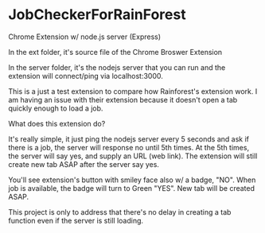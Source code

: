 # JobCheckerForRainForest
Chrome Extension w/ node.js server (Express)

In the ext folder, it's source file of the Chrome Broswer Extension

In the server folder, it's the nodejs server that you can run and the extension will connect/ping via localhost:3000.


This is a just a test extension to compare how Rainforest's extension work.   I am having an issue with their extension because it doesn't open a tab quickly enough to load a job.

What does this extension do?

It's really simple,  it just ping the nodejs server every 5 seconds and ask if there is a job,  the server will response no until 5th times.   At the 5th times, the server will say yes, and supply an URL (web link).   The extension will still create new tab ASAP after the server say yes. 

You'll see extension's button with smiley face also w/ a badge, "NO".    When job is available, the badge will turn to Green "YES".  New tab will be created ASAP.

This project is only to address that there's no delay in creating a tab function even if the server is still loading.
